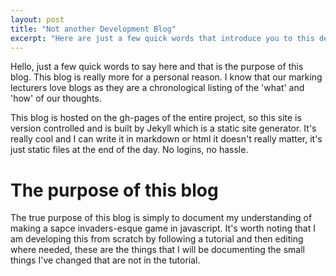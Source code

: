 ```yaml
---
layout: post
title: "Not another Development Blog"
excerpt: "Here are just a few quick words that introduce you to this development blog"
---
```


Hello, just a few quick words to say here and that is the purpose of this blog. This blog is really more for a personal reason. I know that our marking lecturers love blogs as they are a chronological listing of the 'what' and 'how' of our thoughts.

This blog is hosted on the gh-pages of the entire project, so this site is version controlled and is built by Jekyll which is a static site generator. It's really cool and I can write it in markdown or html it doesn't really matter, it's just static files at the end of the day. No logins, no hassle.

# The purpose of this blog

The true purpose of this blog is simply to document my understanding of making a sapce invaders-esque game in javascript. It's worth noting that I am developing this from scratch by following a tutorial and then editing where needed, these are the things that I will be documenting the small things I've changed that are not in the tutorial.




